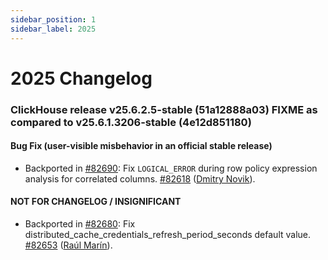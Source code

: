 ```yaml
---
sidebar_position: 1
sidebar_label: 2025
---
```


# 2025 Changelog

### ClickHouse release v25.6.2.5-stable (51a12888a03) FIXME as compared to v25.6.1.3206-stable (4e12d851180)

#### Bug Fix (user-visible misbehavior in an official stable release)
* Backported in [#82690](https://github.com/ClickHouse/ClickHouse/issues/82690): Fix `LOGICAL_ERROR` during row policy expression analysis for correlated columns. [#82618](https://github.com/ClickHouse/ClickHouse/pull/82618) ([Dmitry Novik](https://github.com/novikd)).

#### NOT FOR CHANGELOG / INSIGNIFICANT

* Backported in [#82680](https://github.com/ClickHouse/ClickHouse/issues/82680): Fix distributed_cache_credentials_refresh_period_seconds default value. [#82653](https://github.com/ClickHouse/ClickHouse/pull/82653) ([Raúl Marín](https://github.com/Algunenano)).

